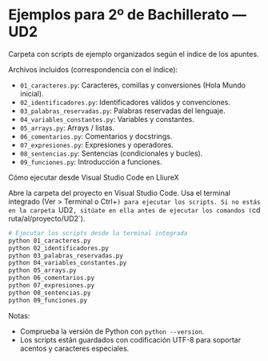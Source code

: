 # Ejemplos para 2º de Bachillerato — UD2

Carpeta con scripts de ejemplo organizados según el índice de los apuntes.

Archivos incluidos (correspondencia con el índice):

- `01_caracteres.py`: Caracteres, comillas y conversiones (Hola Mundo inicial).
- `02_identificadores.py`: Identificadores válidos y convenciones.
- `03_palabras_reservadas.py`: Palabras reservadas del lenguaje.
- `04_variables_constantes.py`: Variables y constantes.
- `05_arrays.py`: Arrays / listas.
- `06_comentarios.py`: Comentarios y docstrings.
- `07_expresiones.py`: Expresiones y operadores.
- `08_sentencias.py`: Sentencias (condicionales y bucles).
- `09_funciones.py`: Introducción a funciones.

Cómo ejecutar desde Visual Studio Code en LliureX

Abre la carpeta del proyecto en Visual Studio Code. Usa el terminal integrado (Ver > Terminal o Ctrl+`) para ejecutar los scripts. Si no estás en la carpeta `UD2`, sitúate en ella antes de ejecutar los comandos (`cd ruta/al/proyecto/UD2`).

```bash
# Ejecutar los scripts desde la terminal integrada
python 01_caracteres.py
python 02_identificadores.py
python 03_palabras_reservadas.py
python 04_variables_constantes.py
python 05_arrays.py
python 06_comentarios.py
python 07_expresiones.py
python 08_sentencias.py
python 09_funciones.py
```

Notas:
- Comprueba la versión de Python con `python --version`.
- Los scripts están guardados con codificación UTF-8 para soportar acentos y caracteres especiales.
